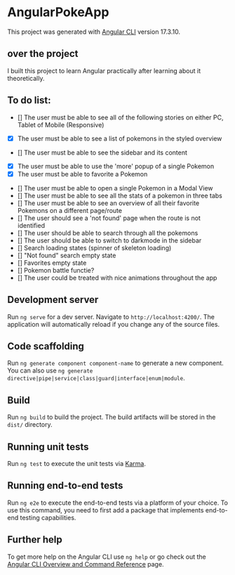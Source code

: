 # AngularPokeApp

This project was generated with [Angular CLI](https://github.com/angular/angular-cli) version 17.3.10.

## over the project

I built this project to learn Angular practically after learning about it theoretically.

## To do list:

- [] The user must be able to see all of the following stories on either PC, Tablet of Mobile (Responsive)
- [x] The user must be able to see a list of pokemons in the styled overview
- [] The user must be able to see the sidebar and its content
- [x] The user must be able to use the 'more' popup of a single Pokemon
- [x] The user must be able to favorite a Pokemon
- [] The user must be able to open a single Pokemon in a Modal View
- [] The user must be able to see all the stats of a pokemon in three tabs
- [] The user must be able to see an overview of all their favorite Pokemons on a different page/route
- [] The user should see a 'not found' page when the route is not identified
- [] The user should be able to search through all the pokemons
- [] The user should be able to switch to darkmode in the sidebar
- [] Search loading states (spinner of skeleton loading)
- [] "Not found" search empty state
- [] Favorites empty state
- [] Pokemon battle functie?
- [] The user could be treated with nice animations throughout the app

## Development server

Run `ng serve` for a dev server. Navigate to `http://localhost:4200/`. The application will automatically reload if you change any of the source files.

## Code scaffolding

Run `ng generate component component-name` to generate a new component. You can also use `ng generate directive|pipe|service|class|guard|interface|enum|module`.

## Build

Run `ng build` to build the project. The build artifacts will be stored in the `dist/` directory.

## Running unit tests

Run `ng test` to execute the unit tests via [Karma](https://karma-runner.github.io).

## Running end-to-end tests

Run `ng e2e` to execute the end-to-end tests via a platform of your choice. To use this command, you need to first add a package that implements end-to-end testing capabilities.

## Further help

To get more help on the Angular CLI use `ng help` or go check out the [Angular CLI Overview and Command Reference](https://angular.io/cli) page.
